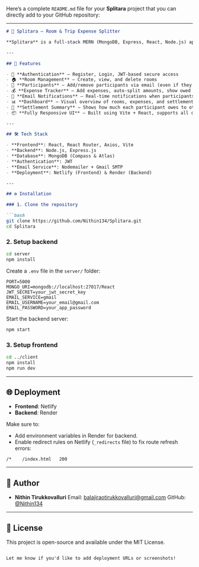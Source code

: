 Here’s a complete `README.md` file for your **Splitara** project that you can directly add to your GitHub repository:

---

````markdown
# 💸 Splitara – Room & Trip Expense Splitter

**Splitara** is a full-stack MERN (MongoDB, Express, React, Node.js) application designed to simplify and automate shared expense management among roommates, friends, or travel groups. With an intuitive UI and powerful backend, it ensures every participant knows their dues and settlements with complete transparency.

---

## 🚀 Features

- 🔐 **Authentication** – Register, Login, JWT-based secure access
- 🏠 **Room Management** – Create, view, and delete rooms
- 👥 **Participants** – Add/remove participants via email (even if they’re not registered)
- 💰 **Expense Tracker** – Add expenses, auto-split amounts, show owed balances
- 📧 **Email Notifications** – Real-time notifications when participants are added or expenses are recorded
- 📊 **Dashboard** – Visual overview of rooms, expenses, and settlements
- 🧾 **Settlement Summary** – Shows how much each participant owes to others
- 📦 **Fully Responsive UI** – Built using Vite + React, supports all devices

---

## 🛠️ Tech Stack

- **Frontend**: React, React Router, Axios, Vite
- **Backend**: Node.js, Express.js
- **Database**: MongoDB (Compass & Atlas)
- **Authentication**: JWT
- **Email Service**: Nodemailer + Gmail SMTP
- **Deployment**: Netlify (Frontend) & Render (Backend)

---

## ⚙️ Installation

### 1. Clone the repository

```bash
git clone https://github.com/Nithin134/Splitara.git
cd Splitara
````

### 2. Setup backend

```bash
cd server
npm install
```

Create a `.env` file in the `server/` folder:

```env
PORT=5000
MONGO_URI=mongodb://localhost:27017/React
JWT_SECRET=your_jwt_secret_key
EMAIL_SERVICE=gmail
EMAIL_USERNAME=your_email@gmail.com
EMAIL_PASSWORD=your_app_password
```

Start the backend server:

```bash
npm start
```

### 3. Setup frontend

```bash
cd ../client
npm install
npm run dev
```

---

## 🌐 Deployment

* **Frontend**: Netlify
* **Backend**: Render

Make sure to:

* Add environment variables in Render for backend.
* Enable redirect rules on Netlify (`_redirects` file) to fix route refresh errors:

```
/*    /index.html   200
```

---

## 👤 Author

* **Nithin Tirukkovalluri**
  Email: [balajiraotirukkovalluri@gmail.com](mailto:balajiraotirukkovalluri@gmail.com)
  GitHub: [@Nithin134](https://github.com/Nithin134)

---

## 📜 License

This project is open-source and available under the MIT License.

```

Let me know if you'd like to add deployment URLs or screenshots!
```
